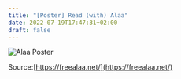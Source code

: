 ```yaml
---
title: "[Poster] Read (with) Alaa"
date: 2022-07-19T17:47:31+02:00
draft: false
---
```

![Alaa Poster](/AlaaAbdelFattahPoster.jpeg)

Source:[https://freealaa.net/](https://freealaa.net/)